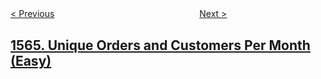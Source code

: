<!--|This file generated by command(leetcode description); DO NOT EDIT.    |-->
<!--+----------------------------------------------------------------------+-->
<!--|@author    openset <openset.wang@gmail.com>                           |-->
<!--|@link      https://github.com/openset                                 |-->
<!--|@home      https://github.com/openset/leetcode                        |-->
<!--+----------------------------------------------------------------------+-->

[< Previous](../put-boxes-into-the-warehouse-i "Put Boxes Into the Warehouse I")
　　　　　　　　　　　　　　　　
[Next >](../detect-pattern-of-length-m-repeated-k-or-more-times "Detect Pattern of Length M Repeated K or More Times")

## [1565. Unique Orders and Customers Per Month (Easy)](https://leetcode.com/problems/unique-orders-and-customers-per-month "按月统计订单数与顾客数")


